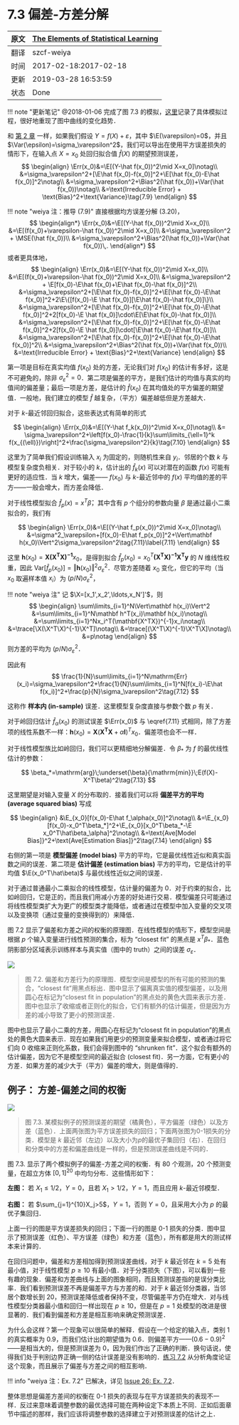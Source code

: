 # 7.3 偏差-方差分解

| 原文   | [The Elements of Statistical Learning](https://web.stanford.edu/~hastie/ElemStatLearn/printings/ESLII_print12.pdf#page=242) |
| ---- | ---------------------------------------- |
| 翻译   | szcf-weiya                               |
| 时间   | 2017-02-18:2017-02-18                    |
|更新|2019-03-28 16:53:59|
|状态| Done|

!!! note "更新笔记"
    @2018-01-06 完成了图 7.3 的模拟，[这里](../notes/ModelSelection/sim7_3/index.html)记录了具体模拟过程，很好地重现了图中曲线的变化趋势．

和 [第 2 章](../02-Overview-of-Supervised-Learning/2.4-Statistical-Decision-Theory/index.html) 一样，如果我们假设 $Y=f(X)+\varepsilon$，其中 $\E(\varepsilon)=0$，并且 $\Var(\epsilon)=\sigma_\varepsilon^2$，我们可以导出在使用平方误差损失的情形下，在输入点 $X=x_0$ 处回归拟合值 $\hat f(X)$ 的期望预测误差，
$$
\begin{align}
\Err(x_0)&=\E[(Y-\hat f(x_0))^2\mid X=x_0]\notag\\
&=\sigma_\varepsilon^2+[\E\hat f(x_0)-f(x_0)]^2+\E[\hat f(x_0)-E\hat f(x_0)]^2\notag\\
&=\sigma_\varepsilon^2+\Bias^2(\hat f(x_0))+\Var(\hat f(x_0))\notag\\
&=\text{Irreducible Error} + \text{Bias}^2+\text{Variance}\tag{7.9}
\end{align}
$$

!!! note "weiya 注：推导 (7.9)"
    <!--
    (7.9) 其实暗含 $\E f(x_0)\E\hat f(x_0)=\E(f(x_0)\hat f(x_0))$，这显然成立，因为我们训练 $\hat f$ 时，完全不知道真实的 $f$，故它们独立．
    $$
    \begin{align}
    \Err(x_0)&=E[(Y-\hat f(x_0))^2\mid X=x_0]\\
    &=E[(f(x_0)+\varepsilon-\hat f(x_0))^2\mid X=x_0]\\
    &=\sigma_\varepsilon^2 + E[f(x_0)-E\hat f(x_0)+E\hat f(x_0)-\hat f(x_0)]^2\\
    &=\sigma_\varepsilon^2+[E\hat f(x_0)-f(x_0)]^2+E[\hat f(x_0)-E\hat f(x_0)]^2+Ef(x_0)E\hat f(x_0)-E(f(x_0)\hat f(x_0))\\
    &=\sigma_\varepsilon^2+[E\hat f(x_0)-f(x_0)]^2+E[\hat f(x_0)-E\hat f(x_0)]^2\\
    &=\sigma_\varepsilon^2+Bias^2(\hat f(x_0))+Var(\hat f(x_0))\\
    &=\text{Irreducible Error} + \text{Bias}^2+\text{Variance}
    \end{align}
    $$
    -->
    直接根据均方误差分解 (3.20)，
    $$
    \begin{align*}
    \Err(x_0)&=\E[(Y-\hat f(x_0))^2\mid X=x_0]\\
    &=\E[(f(x_0)+\varepsilon-\hat f(x_0))^2\mid X=x_0]\\
    &=\sigma_\varepsilon^2 + \MSE(\hat f(x_0))\\
    &=\sigma_\varepsilon^2+\Bias^2(\hat f(x_0))+\Var(\hat f(x_0))\,.
    \end{align*}
    $$
    或者更具体地，
    $$
    \begin{align}
    \Err(x_0)&=\E[(Y-\hat f(x_0))^2\mid X=x_0]\\
    &=\E[(f(x_0)+\varepsilon-\hat f(x_0))^2\mid X=x_0]\\
    &=\sigma_\varepsilon^2 + \E[f(x_0)-\E\hat f(x_0)+\E\hat f(x_0)-\hat f(x_0)]^2\\
    &=\sigma_\varepsilon^2+[\E\hat f(x_0)-f(x_0)]^2+\E[\hat f(x_0)-\E\hat f(x_0)]^2+2\E\{[f(x_0)-\E \hat f(x_0)][\E\hat f(x_0)-\hat f(x_0)]\}\\
    &=\sigma_\varepsilon^2+[\E\hat f(x_0)-f(x_0)]^2+\E[\hat f(x_0)-\E\hat f(x_0)]^2+2[f(x_0)-\E \hat f(x_0)]\cdot\E[\E\hat f(x_0)-\hat f(x_0)]\\
    &=\sigma_\varepsilon^2+[\E\hat f(x_0)-f(x_0)]^2+\E[\hat f(x_0)-\E\hat f(x_0)]^2+2[f(x_0)-\E \hat f(x_0)]\cdot[\E\hat f(x_0)-\E\hat f(x_0)]\\
    &=\sigma_\varepsilon^2+[\E\hat f(x_0)-f(x_0)]^2+\E[\hat f(x_0)-\E\hat f(x_0)]^2\\
    &=\sigma_\varepsilon^2+\Bias^2(\hat f(x_0))+\Var(\hat f(x_0))\\
    &=\text{Irreducible Error} + \text{Bias}^2+\text{Variance}
    \end{align}
    $$

第一项是目标在真实均值 $f(x_0)$ 处的方差，无论我们对 $f(x_0)$ 的估计有多好，这是不可避免的，除非 $\sigma_\varepsilon^2=0$．第二项是偏差的平方，是我们估计的均值与真实的均值间的偏差量；最后一项是方差，是估计的 $\hat f(x_0)$ 在其均值处的平方偏差的期望值．一般地，我们建立的模型 $\hat f$ 越复杂，（平方）偏差越低但是方差越大．

对于 $k$-最近邻回归拟合，这些表达式有简单的形式

$$
\begin{align}
\Err(x_0)&=\E[(Y-\hat f_k(x_0))^2\mid X=x_0]\notag\\
&= \sigma_\varepsilon^2+\left[f(x_0)-\frac{1}{k}\sum\limits_{\ell=1}^k f(x_{(\ell)})\right]^2+\frac{\sigma_\varepsilon^2}{k}\tag{7.10}
\end{align}
$$

这里为了简单我们假设训练输入 $x_i$ 为固定的，则随机性来自 $y_i$．邻居的个数 $k$ 与模型复杂度负相关．对于较小的 $k$，估计出的 $\hat f_k(x)$ 可以对潜在的函数 $f(x)$ 可能有更好的适应性．当 $k$ 增大，偏差—— $f(x_0)$ 与 $k$-最近邻中的 $f(x)$ 平均值的差的平方——一般会增大，而方差会降低．

对于线性模型拟合 $\hat f_p(x)=x^T\hat\beta$，其中含有 $p$ 个组分的参数向量 $\beta$ 是通过最小二乘拟合的，我们有

$$
\begin{align}
\Err(x_0)&=\E[(Y-\hat f_p(x_0))^2\mid X=x_0]\notag\\
&=\sigma^2_\varepsilon+[f(x_0)-E\hat f_p(x_0)]^2+\Vert\mathbf h(x_0)\Vert^2\sigma_\varepsilon^2\tag{7.11}\label{7.11}
\end{align}
$$

这里 $\mathbf h(x_0)=\mathbf{X(X^TX)^{-1}}x_0$，是得到拟合 $\hat f_p(x_0)=x_0^T\mathbf{(X^TX)^{-1}X^Ty}$ 的 $N$ 维线性权重，因此 $\mathrm{Var}[\hat f_p(x_0)]=\Vert \mathbf h(x_0)\Vert^2\sigma_\varepsilon^2$．尽管方差随着 $x_0$ 变化，但它的平均（当 $x_0$ 取遍样本值 $x_i$）为 $(p/N)\sigma^2_\varepsilon$，

!!! note "weiya 注"
    记 $\X=[x_1',x_2',\ldots,x_N']'$，则
    $$
    \begin{align}
    \sum\limits_{i=1}^N\Vert\mathbf h(x_i)\Vert^2
    &=\sum\limits_{i=1}^N\mathbf h^T(x_i)\mathbf h(x_i)\notag\\
    &=\sum\limits_{i=1}^Nx_i^T(\mathbf{X^TX})^{-1}x_i\notag\\
    &=\trace[\X(\X^T\X)^{-1}\X^T]\notag\\
    &=\trace[(\X^T\X)^{-1}\X^T\X]\notag\\
    &=p\notag
    \end{align}
    $$
    则方差的平均为 $(p/N)\sigma_\varepsilon^2$．

因此有
$$
\frac{1}{N}\sum\limits_{i=1}^N\mathrm{Err}(x_i)=\sigma_\varepsilon^2+\frac{1}{N}\sum\limits_{i=1}^N[f(x_i)-\E\hat f(x_i)]^2+\frac{p}{N}\sigma_\varepsilon^2\tag{7.12}
$$

这称作 **样本内 (in-sample)** 误差．这里模型复杂度直接与参数个数 $p$ 有关．

对于岭回归估计 $\hat f_\alpha(x_0)$ 的测试误差 $\Err(x_0)$ 与 \eqref{7.11} 式相同，除了方差项的线性系数不一样：$\mathbf h(x_0)=\mathbf X(\mathbf {X^TX}+\alpha\mathbf I)^Tx_0$．偏差项也会不一样．

对于线性模型族比如岭回归，我们可以更精细地分解偏差．令 $\beta_*$ 为 $f$ 的最优线性估计的参数：

$$
\beta_*=\mathrm{arg}\;\underset{\beta}{\mathrm{min}}\;E(f(X)-X^T\beta)^2\tag{7.13}
$$

这里期望是对输入变量 $X$ 的分布取的．接着我们可以将 **偏差平方的平均 (average squared bias)** 写成

$$
\begin{align}
&\E_{x_0}[f(x_0)-E\hat f_\alpha(x_0)]^2\notag\\
&=\E_{x_0}[f(x_0)-x_0^T\beta_*]^2+\E_{x_0}[x_0^T\beta_*-\E x_0^T\hat\beta_\alpha]^2\notag\\
&=\text{Ave[Model Bias]}^2+\text{Ave[Estimation Bias]}^2\tag{7.14}
\end{align}
$$

右侧的第一项是 **模型偏差 (model bias)** 平方的平均，它是最优线性近似和真实函数之间的误差．第二项是 **估计偏差 (estimation bias)** 平方的平均，它是估计的平均值 $\E(x_0^T\hat\beta)$ 与最优线性近似之间的误差．

对于通过普通最小二乘拟合的线性模型，估计量的偏差为 0．对于约束的拟合，比如岭回归，它是正的，而且我们用减小方差的好处进行交易．模型偏差只可能通过将线性模型类扩大为更广的模型类才能降低，或者通过在模型中加入变量的交叉项以及变换项（通过变量的变换得到的）来降低．

图 7.2 显示了偏差和方差之间的权衡的原理图．在线性模型的情形下，模型空间是根据 $p$ 个输入变量进行线性预测的集合，标为 “closest fit” 的黑点是 $x^T\beta_*$．蓝色阴影部分区域表示训练样本与真实值（图中的 truth）之间的误差 $\sigma_\varepsilon$．

![](../img/07/fig7.2.png)

> 图 7.2. 偏差和方差行为的原理图．模型空间是模型的所有可能的预测的集合，“closest fit”用黑点标出．图中显示了偏离真实值的模型偏差，以及用圆心在标记为“closest fit in population”的黑点处的黄色大圆来表示方差．图中也显示了收缩或者正则化的拟合，它们有额外的估计偏差，但是因为方差的减小导致了更小的预测误差．

图中也显示了最小二乘的方差，用圆心在标记为“closest fit in population”的黑点处的黄色大圆来表示．现在如果我们用更少的预测变量来拟合模型，或者通过将它们向 0 收缩来正则化系数，我们会得到图中的 “shrunken fit”．这个拟合有额外的估计偏差，因为它不是模型空间的最近拟合 (closest fit)．另一方面，它有更小的方差．如果方差的减少大于（平方）偏差的增大，则是值得的．

## 例子： 方差-偏差之间的权衡

![](../img/07/fig7.3.png)

> 图 7.3. 某模拟例子的预测误差的期望（橘黄色），平方偏差（绿色）以及方差（蓝色）．上面两张图为平方误差损失的回归；下面两张图为0-1损失的分类．模型是 $k$ 最近邻（左边）以及大小为$p$的最优子集回归（右）．在回归和分类中的方差和偏差曲线是一样的，但是预测误差曲线是不同的．

图 7.3. 显示了两个模拟例子的偏差-方差之间的权衡．有 80 个观测，20 个预测变量，在超立方体 $[0,1]^{20}$ 中均匀分布．这些情形如下：

**左图：** 若 $X_1\le 1/2$，$Y=0$，且若 $X_1>1/2$，$Y=1$，而且应用 $k$-最近邻模型．

**右图：** 若 $\sum_{j=1}^{10}X_j>5$，$Y=1$，否则 $Y=0$，且采用大小为 $p$ 的最优子集回归．

上面一行的图是平方误差损失的回归；下面一行的图是 0-1 损失的分类．图中显示了预测误差（红色）、平方误差（绿色）和方差（蓝色），所有都是用大的测试样本来计算的．

在回归问题中，偏差和方差相加得到预测误差曲线，对于 $k$ 最近邻在 $k=5$ 处有最小值，对于线性模型 $p\ge 10$ 有最小值．对于分类损失（下图），可以看到一些有趣的现象．偏差和方差曲线与上面的图象相同，而且预测误差指的是误分类比率．我们看到预测误差不再是偏差平方与方差的和．对于 $k$ 最近邻分类器，当邻居个数增长到 20，预测误差降低或者保持不变，尽管偏差平方仍在增大．对与线性模型分类器最小值和回归一样出现在 $p\ge 10$，但是在 $p=1$ 处模型的改进是很显著的．我们看到偏差和方差是相互影响来确定预测误差．

为什么会这样？第一个现象可以很简单的解释．假设在一个给定的输入点，类别 1 的真实概率为 0.9，而我们估计出的期望值为 0.6．则偏差平方——$(0.6-0.9)^2$——是相当大的，但是预测误差为 0，因为我们作出了正确的判断．换句话说，使得我们处于判别边界正确一侧的估计误差是没有影响的．[练习 7.2](https://github.com/szcf-weiya/ESL-CN/issues/26) 从分析角度论证这个现象，而且展示了偏差与方差之间的相互影响．

!!! info "weiya 注：Ex. 7.2"
    已解决，详见 [Issue 26: Ex. 7.2](https://github.com/szcf-weiya/ESL-CN/issues/26)．

整体思想是偏差方差间的权衡在 0-1 损失的表现与在平方误差损失的表现不一样．反过来意味着调整参数的最优选择可能在两种设定下本质上不同．正如后面章节中描述的那样，我们应该将调整参数的选择建立于对预测误差的估计之上．

